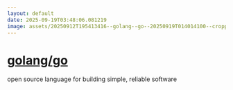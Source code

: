 ```yaml
---
layout: default
date: 2025-09-19T03:48:06.081219
image: assets/20250912T195413416--golang--go--20250919T014014100--cropped.png
---
```


# [golang/go](https://github.com/golang/go)

open source language for building simple, reliable software
